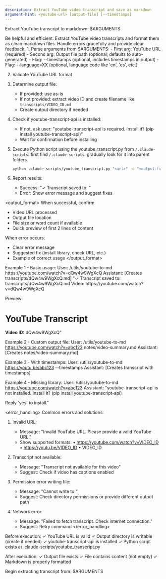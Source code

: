 ```yaml
---
description: Extract YouTube video transcript and save as markdown
argument-hint: <youtube-url> [output-file] [--timestamps]
---
```


Extract YouTube transcript to markdown: $ARGUMENTS

<approach>
Be helpful and efficient. Extract YouTube video transcripts and format them as clean markdown files.
Handle errors gracefully and provide clear feedback.
</approach>

<process>
1. Parse arguments from $ARGUMENTS:
   - First arg: YouTube URL (required)
   - Second arg: Output file path (optional, defaults to auto-generated)
   - Flag: --timestamps (optional, includes timestamps in output)
   - Flag: --language=XX (optional, language code like 'en', 'es', etc.)

2. Validate YouTube URL format

3. Determine output file:
   - If provided: use as-is
   - If not provided: extract video ID and create filename like `transcripts/VIDEO_ID.md`
   - Create output directory if needed

4. Check if youtube-transcript-api is installed:
   - If not, ask user: "youtube-transcript-api is required. Install it? (pip install youtube-transcript-api)"
   - Wait for confirmation before installing

5. Execute Python script using the youtube_transcript.py from `/.claude-scripts`:
   first find `/.claude-scripts`. gradually look for it into parent folders.
   
   ```bash
   python .claude-scripts/youtube_transcript.py "<url>" -o "<output-file>" [--timestamps] [--language=XX]
   ```

6. Report results:
   - Success: "✓ Transcript saved to: <output-file>"
   - Error: Show error message and suggest fixes

</process>

<output_format>
When successful, confirm:
- Video URL processed
- Output file location
- File size or word count if available
- Quick preview of first 2 lines of content

When error occurs:
- Clear error message
- Suggested fix (install library, check URL, etc.)
- Example of correct usage
</output_format>

<examples>
Example 1 - Basic usage:
User: /utils/youtube-to-md https://youtube.com/watch?v=dQw4w9WgXcQ
Assistant: [Creates transcripts/dQw4w9WgXcQ.md]
"✓ Transcript saved to: transcripts/dQw4w9WgXcQ.md
  Video: https://youtube.com/watch?v=dQw4w9WgXcQ

  Preview:
  # YouTube Transcript
  **Video ID:** dQw4w9WgXcQ"

Example 2 - Custom output file:
User: /utils/youtube-to-md https://youtube.com/watch?v=abc123 notes/video-summary.md
Assistant: [Creates notes/video-summary.md]

Example 3 - With timestamps:
User: /utils/youtube-to-md https://youtu.be/abc123 --timestamps
Assistant: [Creates transcript with timestamps]

Example 4 - Missing library:
User: /utils/youtube-to-md https://youtube.com/watch?v=abc123
Assistant: "youtube-transcript-api is not installed.
  Install it? (pip install youtube-transcript-api)

  Reply 'yes' to install."
</examples>

<error_handling>
Common errors and solutions:

1. Invalid URL:
   - Message: "Invalid YouTube URL. Please provide a valid YouTube URL."
   - Show supported formats:
     • https://youtube.com/watch?v=VIDEO_ID
     • https://youtu.be/VIDEO_ID
     • VIDEO_ID

2. Transcript not available:
   - Message: "Transcript not available for this video"
   - Suggest: Check if video has captions enabled

3. Permission error writing file:
   - Message: "Cannot write to <path>"
   - Suggest: Check directory permissions or provide different output path

4. Network error:
   - Message: "Failed to fetch transcript. Check internet connection."
   - Suggest: Retry command
</error_handling>

<validation>
Before execution:
✓ YouTube URL is valid
✓ Output directory is writable (create if needed)
✓ youtube-transcript-api is installed
✓ Python script exists at .claude-scripts/youtube_transcript.py

After execution:
✓ Output file exists
✓ File contains content (not empty)
✓ Markdown is properly formatted
</validation>

Begin extracting transcript from: $ARGUMENTS
